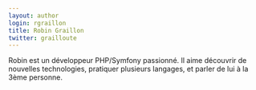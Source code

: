 ```yaml
---
layout: author
login: rgraillon
title: Robin Graillon
twitter: grailloute
---
```

Robin est un développeur PHP/Symfony passionné. Il aime découvrir de nouvelles technologies, pratiquer plusieurs langages, et parler de lui à la 3ème personne.

